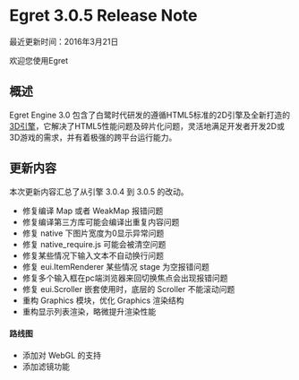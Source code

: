 Egret 3.0.5 Release Note
===============================


最近更新时间：2016年3月21日


欢迎您使用Egret

## 概述

Egret Engine 3.0 包含了白鹭时代研发的遵循HTML5标准的2D引擎及全新打造的[3D引擎](https://github.com/egret-labs/egret-3d)，它解决了HTML5性能问题及碎片化问题，灵活地满足开发者开发2D或3D游戏的需求，并有着极强的跨平台运行能力。

## 更新内容

本次更新内容汇总了从引擎 3.0.4 到 3.0.5 的改动。

* 修复编译 Map 或者 WeakMap 报错问题
* 修复编译第三方库可能会编译出重复内容问题
* 修复 native 下图片宽度为0显示异常问题
* 修复 native_require.js 可能会被清空问题
* 修复某些情况下输入文本不自动换行问题
* 修复 eui.ItemRenderer 某些情况 stage 为空报错问题
* 修复多个输入框在pc端浏览器来回切换焦点会出现报错问题
* 修复 eui.Scroller 嵌套使用时，底层的 Scroller 不能滚动问题
* 重构 Graphics 模块，优化 Graphics 渲染结构
* 重构显示列表渲染，略微提升渲染性能


#### 路线图
* 添加对 WebGL 的支持
* 添加滤镜功能